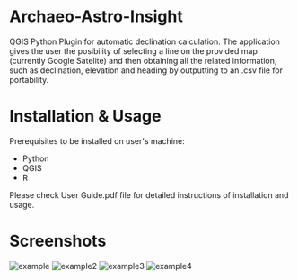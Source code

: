 # Archaeo-Astro-Insight
 QGIS Python Plugin for automatic declination calculation.
 The application gives the user the posibility of selecting a line on the  provided map (currently Google Satelite) and then obtaining all the related information, such as declination, elevation and heading by outputting to an .csv file for portability.


# Installation & Usage
Prerequisites to be installed on user's machine:
- Python
- QGIS
- R

Please check User Guide.pdf file for detailed instructions of installation and usage.

# Screenshots

![example](https://user-images.githubusercontent.com/98752239/155302638-11256fad-f199-43ef-8d6a-a2d62c3e3b21.png)
![example2](https://user-images.githubusercontent.com/98752239/155302644-8f913d21-2231-42c2-a108-56672b927cb4.png)
![example3](https://user-images.githubusercontent.com/98752239/155302655-99843ec6-5c6f-4205-81ee-0f34473c669a.png)
![example4](https://user-images.githubusercontent.com/98752239/155302751-59c589c0-44cc-44e4-9d31-62c84e4d7d11.png)
